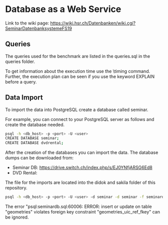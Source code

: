# Database as a Web Service
Link to the wiki page: https://wiki.hsr.ch/Datenbanken/wiki.cgi?SeminarDatenbanksystemeFS19

## Queries
The queries used for the benchmark are listed in the queries.sql in the queries folder.

To get information about the execution time use the \timing command.
Further, the execution plan can be seen if you use the keyword EXPLAIN before a query.

## Data Import
To import the data into PostgreSQL create a database called seminar.

For example, you can connect to your PostgreSQL server as follows and create the database needed.

```bash
psql -h <db_host> -p <port> -U <user>
CREATE DATABASE seminar;
CREATE DATABASE dvdrental;
```


After the creation of the databases you can import the data.
The database dumps can be downloaded from:
  * Seminar DB: https://drive.switch.ch/index.php/s/EJ0YNfjARSG6Ed8
  * DVD Rental:

The file for the imports are located into the didok and sakila folder of this repository.

```bash
psql -h <db_host> -p <port> -U <user> -d seminar -d seminar -f seminardb.sql
```

The error "psql:seminardb.sql:60006: ERROR:  insert or update on table "geometries" violates foreign key constraint "geometries_uic_ref_fkey" can be ignored.





